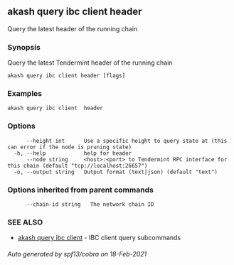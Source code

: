 ## akash query ibc client header

Query the latest header of the running chain

### Synopsis

Query the latest Tendermint header of the running chain

```
akash query ibc client header [flags]
```

### Examples

```
akash query ibc client  header
```

### Options

```
      --height int      Use a specific height to query state at (this can error if the node is pruning state)
  -h, --help            help for header
      --node string     <host>:<port> to Tendermint RPC interface for this chain (default "tcp://localhost:26657")
  -o, --output string   Output format (text|json) (default "text")
```

### Options inherited from parent commands

```
      --chain-id string   The network chain ID
```

### SEE ALSO

* [akash query ibc client](akash_query_ibc_client.md)	 - IBC client query subcommands

###### Auto generated by spf13/cobra on 18-Feb-2021
